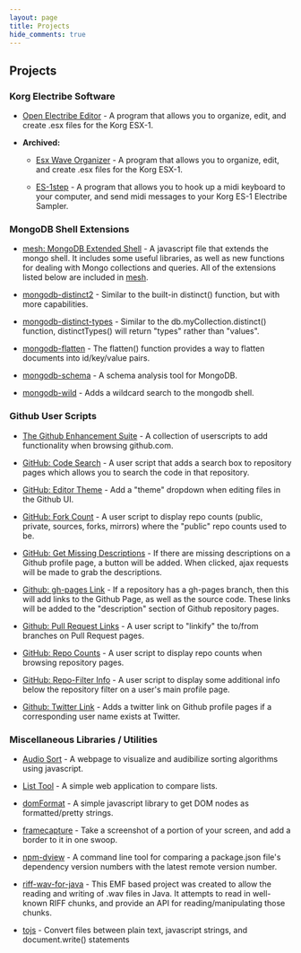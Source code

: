 ```yaml
---
layout: page
title: Projects
hide_comments: true
---
```

## Projects ##


### Korg Electribe Software ###

- [Open Electribe Editor](/projects/open-electribe-editor/) - A program that allows you to 
  organize, edit, and create .esx files for the Korg ESX-1. 

- **Archived:**

  - [Esx Wave Organizer](/projects/esx-wave-organizer/) - A program that allows you to 
    organize, edit, and create .esx files for the Korg ESX-1. 
  
  - [ES-1step](/projects/es1-step/) - A program that allows you to hook up a midi keyboard 
    to your computer, and send midi messages to your Korg ES-1 Electribe Sampler.


### MongoDB Shell Extensions ###

- [mesh: MongoDB Extended Shell](/projects/mesh/) - A javascript file that extends
  the mongo shell.  It includes some useful libraries, as well as new functions
  for dealing with Mongo collections and queries. All of the extensions listed below
  are included in [mesh](/projects/mesh/).

- [mongodb-distinct2](/projects/mongodb-distinct2/) - Similar to the built-in distinct()
  function, but with more capabilities.

- [mongodb-distinct-types](/projects/mongodb-distinct-types/) - Similar to the 
  db.myCollection.distinct() function, distinctTypes() will return "types" rather than "values".

- [mongodb-flatten](/projects/mongodb-flatten/) - The flatten() function provides a way to 
  flatten documents into id/key/value pairs.

- [mongodb-schema](/projects/mongodb-schema/) - A schema analysis tool for MongoDB.

- [mongodb-wild](/projects/mongodb-wild/) - Adds a wildcard search to the mongodb shell.


### Github User Scripts ###

- [The Github Enhancement Suite](/projects/github-enhancement-suite/) - A collection of userscripts
  to add functionality when browsing github.com.

- [GitHub: Code Search](/projects/github-code-search.user.js/) - A user script that adds a search box 
  to repository pages which allows you to search the code in that repository.

- [GitHub: Editor Theme](/projects/github-editor-theme.user.js/) - Add a "theme" dropdown when editing
  files in the Github UI.

- [GitHub: Fork Count](/projects/github-fork-count.user.js/) - A user script to display repo 
  counts (public, private, sources, forks, mirrors) where the "public" repo counts used to be.

- [GitHub: Get Missing Descriptions](/projects/github-get-missing-descriptions.user.js/) - If there are missing
  descriptions on a Github profile page, a button will be added. When clicked, ajax requests will be made 
  to grab the descriptions.

- [Github: gh-pages Link](/projects/github-gh-pages-link.user.js/) - If a repository has a gh-pages 
  branch, then this will add links to the Github Page, as well as the source code.  These links will be
  added to the "description" section of Github repository pages.

- [Github: Pull Request Links](/projects/github-pull-request-links.user.js/) - A user script to "linkify" 
  the to/from branches on Pull Request pages.

- [GitHub: Repo Counts](/projects/github-repo-counts.user.js/) - A user script to display repo counts 
  when browsing repository pages.

- [GitHub: Repo-Filter Info](/projects/github-repo-filter-info.user.js/) - A user script to display some 
  additional info below the repository filter on a user's main profile page.

- [Github: Twitter Link](/projects/github-twitter-link.user.js/) - Adds a twitter link on Github profile
  pages if a corresponding user name exists at Twitter.


### Miscellaneous Libraries / Utilities ###

- [Audio Sort](/projects/audio-sort/) - A webpage to visualize and audibilize sorting algorithms
  using javascript.

- [List Tool](/projects/list-tool/) - A simple web application to compare lists.

- [domFormat](/projects/domFormat/) - A simple javascript library to get DOM nodes as formatted/pretty strings. 

- [framecapture](/projects/framecapture/) - Take a screenshot of a portion of your screen, and add
  a border to it in one swoop.

- [npm-dview](/projects/npm-dview/) - A command line tool for comparing a package.json file's 
  dependency version numbers with the latest remote version number.

- [riff-wav-for-java](/projects/riff-wav-for-java/) - This EMF based project was created to allow the reading 
  and writing of .wav files in Java. It attempts to read in well-known RIFF chunks, and provide an API for 
  reading/manipulating those chunks. 

- [tojs](/projects/tojs/) - Convert files between plain text, javascript strings,
  and document.write() statements

